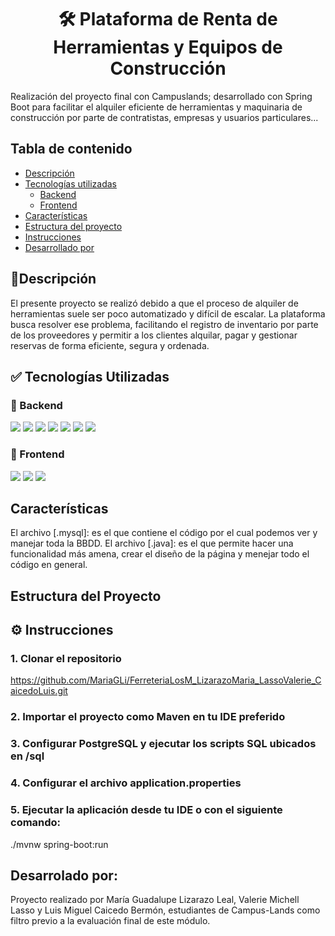 <h1 align= "center">🛠️ Plataforma de Renta de Herramientas y Equipos de Construcción</h1>

Realización del proyecto final con Campuslands; desarrollado con Spring Boot para facilitar el alquiler eficiente de herramientas y maquinaria de construcción por parte de contratistas, empresas y usuarios particulares...

## Tabla de contenido

- [Descripción](#descripción)
- [Tecnologías utilizadas](#tecnologías-utilizadas)
    - [Backend](#backend)
    - [Frontend](#frontend)
- [Características](#características)
- [Estructura del proyecto](#estructura-del-proyecto)
- [Instrucciones](#instrucciones)
- [Desarrollado por](#desarrolado-por)

## 📌Descripción

El presente proyecto se realizó debido a que el proceso de alquiler de herramientas suele ser poco automatizado y difícil de escalar. La plataforma busca resolver ese problema, facilitando el registro de inventario por parte de los proveedores y permitir a los clientes alquilar, pagar y gestionar reservas de forma eficiente, segura y ordenada.

## ✅ Tecnologías Utilizadas

### 🔧 Backend

<img src="https://img.shields.io/badge/Spring_Security-6DB33F?style=for-the-badge&logo=Spring-Security&logoColor=white">

<img src="    https://img.shields.io/badge/PostgreSQL-316192?style=for-the-badge&logo=postgresql&logoColor=white">

<img src="https://img.shields.io/badge/Postman-FF6C37?style=for-the-badge&logo=Postman&logoColor=white">

<img src="https://img.shields.io/badge/GitHub-100000?style=for-the-badge&logo=github&logoColor=white">

<img src="https://img.shields.io/badge/JWT-000000?style=for-the-badge&logo=JSON%20web%20tokens&logoColor=white">

<img src="https://img.shields.io/badge/GIT-E44C30?style=for-the-badge&logo=git&logoColor=white">

<img src="https://img.shields.io/badge/Java-323330?style=for-the-badge&logo=java&logoColor=F7DF1E">


### 🎨 Frontend

<img src="https://img.shields.io/badge/JavaScript-323330?style=for-the-badge&logo=javascript&logoColor=F7DF1E">

<img src="https://img.shields.io/badge/HTML5-E34F26?style=for-the-badge&logo=html5&logoColor=white">

<img src="https://img.shields.io/badge/CSS3-1572B6?style=for-the-badge&logo=css3&logoColor=white">



## Características
El archivo [.mysql]: es el que contiene el código por el cual podemos ver y manejar toda la BBDD.
El archivo [.java]: es el que permite hacer una funcionalidad más amena, crear el diseño de la página y menejar todo el código en general.

## Estructura del Proyecto


## ⚙️ Instrucciones

### 1. Clonar el repositorio

https://github.com/MariaGLi/FerreteriaLosM_LizarazoMaria_LassoValerie_CaicedoLuis.git

### 2. Importar el proyecto como Maven en tu IDE preferido

### 3. Configurar PostgreSQL y ejecutar los scripts SQL ubicados en /sql

### 4. Configurar el archivo application.properties

### 5. Ejecutar la aplicación desde tu IDE o con el siguiente comando:
./mvnw spring-boot:run


## Desarrolado por:
Proyecto realizado por María Guadalupe Lizarazo Leal, Valerie Michell Lasso y Luis Miguel Caicedo Bermón, estudiantes de Campus-Lands como filtro previo a la evaluación final de este módulo.